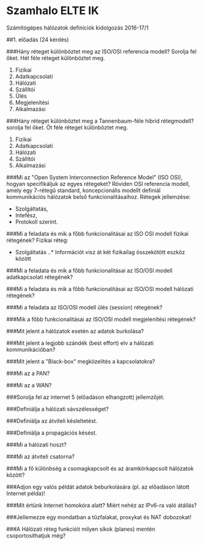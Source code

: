 # Szamhalo ELTE IK
Számítógépes hálózatok definíciók kidolgozás 2016-17/1 

##1. előadás (24 kérdés)

###Hány réteget különböztet meg az ISO/OSI referencia modell? Sorolja fel őket.
Hét féle réteget különböztet meg.

1. Fizikai
2. Adatkapcsolati
3. Hálózati
4. Szállítói
5. Ülés
6. Megjelenítési
7. Alkalmazási

###Hány réteget különböztet meg a Tannenbaum-féle hibrid rétegmodell? sorolja fel őket.
Öt féle réteget különböztet meg.

1. Fizikai
2. Adatkapcsolati
3. Hálózati
4. Szállítói
5. Alkalmazási

###Mi az "Open System Interconnection Reference Model" (ISO OSI), hogyan specifikáljuk az egyes rétegeket?
Röviden OSI referencia modell, amely egy 7-rétegű standard, koncepcionális modellt definiál kommunikációs hálózatok belső funkcionalitásaihoz.
Rétegek jellemzése:
* Szolgáltatás,
* Intefész,
* Protokoll
szerint.

###Mi a feladata és mik a főbb funkcionalitásai az ISO OSI modell fizikai rétegének?
Fizikai réteg:
* Szolgáltatás
..* Információt visz át két fizikailag összekötött eszköz között

###Mi a feladata és mik a főbb funkcionalitásai az ISO/OSI modell adatkapcsolati rétegének?

###Mi a feladata és mik a főbb funkcionalitásai az ISO/OSI modell hálózati rétegének?

###Mi a feladata az ISO/OSI modell ülés (session) rétegének?

###Mik a főbb funkcionalitásai az ISO/OSI modell megjelenítési rétegének?

###Mit jelent a hálózatok esetén az adatok burkolása? 

###Mit jelent a legjobb szándék (best effort) elv a hálózati kommunikációban?

###Mit jelent a "Black-box" megközelítés a kapcsolatokra?

###Mi az a PAN?

###Mi az a WAN? 

###Sorolja fel az internet 5 (előadáson elhangzott) jellemzőjét.

###Definiálja a hálózati sávszélességet? 

###Definiálja az átviteli késleltetést.

###Definiálja a propagációs késést.

###Mi a hálózati hoszt?

###Mi az átviteli csatorna?

###Mi a fő különbség a csomagkapcsolt és az áramkörkapcsolt hálózatok között?

###Adjon egy valós példát adatok beburkolására (pl. az előadáson látott Internet példa)!

###Mit értünk Internet homokóra alatt? Miért nehéz az IPv6-ra való átállás?

###Jellemezze egy mondatban a tűzfalakat, proxykat és NAT dobozokat!

###A Hálózati réteg funkcióit milyen síkok (planes) mentén csoportosíthatjuk még?
